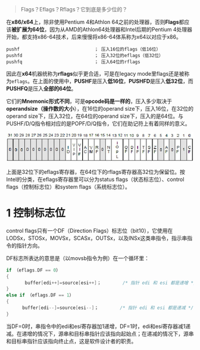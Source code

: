 
> Flags？Eflags？Rflags？它到底是多少位的？

在**x86/x64**上，除非使用Pentium 4和Athlon 64之前的处理器，否则**Flags**都应该**被扩展为64位**，因为从AMD的Athlon64处理器和Intel后期的Pentium 4处理器开始，都支持x86\-64技术，后来慢慢将x86\-64体系称为x64以对应于x86。

```assembly
pushf                            ； 压入16位的flags（低16位）
pushfd                           ； 压入32位的eflags（低32位）
pushfq                           ； 压入64位的rflags
```

因此在**x64**机器统称为**rflags**似乎更合适，可是在legacy mode里flags还是被称为`eflags`。在上面的使用中，**PUSHF**是压入**低16位**，**PUSHFD**是压入**低32位**，而**PUSHFQ**是压入**全部的64位**。

它们的**Mnemonic形式不同**，可是**opcode码是一样的**，压入多少取决于**operandsize（操作数的大小**），在16位的operand size下，压入16位，在32位的operand size下，压入32位，在64位的operand size下，压入的是64位。与PUSHF/D/Q指令相对应的是POPF/D/Q指令，它们在助记符上有着同样的意义。

![config](./images/1.png)

上面是32位下的eflags寄存器，在64位下的rflags寄存器高32位为保留位。按Intel的分类，在eflags寄存器里可以分为status flags（状态标志位）、control flags（控制标志位）和system flags（系统标志位）。

# 1 控制标志位

control flags只有一个DF（Direction Flags）标志位（bit10），它使用在LODSx，STOSx，MOVSx，SCASx，OUTSx，以及INSx这类串指令，指示串指令的指针方向。

DF标志所表达的意思是（以movsb指令为例）在一个循环里：

```cpp
if （eflags.DF == 0）
{
       buffer[edi++]=source[esi++]；        /* 指针 edi 和 esi 都是递增 */
}
else if （eflags.DF == 1）
{
      buffer[edi--]=source[esi--]；        /* 指针 edi 和 esi 都是递减 */
}
```

当DF=0时，串指令中的edi和esi寄存器加1递增，DF=1时，edi和esi寄存器减1递减。在递增的情况下，源串和目标串指针应该指向起始点；在递减的情况下，源串和目标串指针应该指向终止点，这是软件设计者的职责。